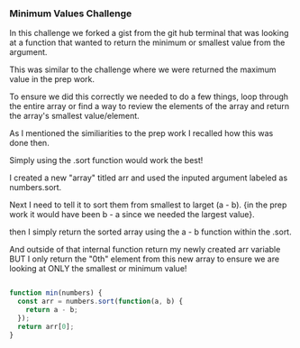 ### Minimum Values Challenge

In this challenge we forked a gist from the git hub terminal that was looking at a function that wanted to return the minimum or smallest value from the argument.

This was similar to the challenge where we were returned the maximum value in the prep work.

To ensure we did this correctly we needed to do a few things, loop through the entire array or find a way to review the elements of the array and return the array's smallest value/element.

As I mentioned the similiarities to the prep work I recalled how this was done then.

Simply using the .sort function would work the best!

I created a new "array" titled arr and used the inputed argument labeled as numbers.sort.

Next I need to tell it to sort them from smallest to larget (a - b). {in the prep work it would have been b - a since we needed the largest value}.

then I simply return the sorted array using the a - b function within the .sort. 

And outside of that internal function return my newly created arr variable BUT I only return the "0th" element from this new array to ensure we are looking at ONLY the smallest or minimum value!

``` Javascript 

function min(numbers) {
  const arr = numbers.sort(function(a, b) {
    return a - b;
  });
  return arr[0];
}

```